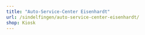 ```yaml
---
title: "Auto-Service-Center Eisenhardt"
url: /sindelfingen/auto-service-center-eisenhardt/
shop: Kiosk
---
```

